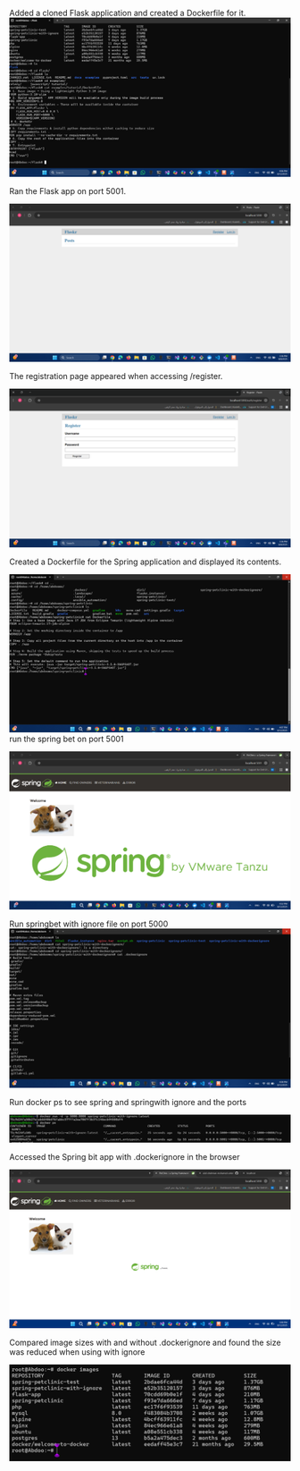 
Added a cloned Flask application and created a Dockerfile for it.
![1](1-.png)


Ran the Flask app on port 5001.

![2](1.png)


The registration page appeared when accessing /register.

![3](2.png)


Created a Dockerfile for the Spring  application and displayed its contents.

![4](g-2.png)
run the spring bet on port 5001

![5](g--3.png)


Run springbet with ignore file on port 5000 
![6](g-3.png)

Run  docker ps to see spring and springwith ignore and the ports

![7](g--2.png)

Accessed the Spring bit app with .dockerignore in the browser

![8](g--4.png)


Compared image sizes with and without .dockerignore and found the size was reduced when using with ignore

![9](size.png)

